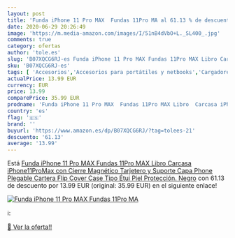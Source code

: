 ```yaml
---
layout: post
title: 'Funda iPhone 11 Pro MAX  Fundas 11Pro MA al 61.13 % de descuento'
date: 2020-06-29 20:26:49
image: 'https://m.media-amazon.com/images/I/51nB4dVbO+L._SL400_.jpg'
comments: true
category: ofertas
author: 'tole.es'
slug: 'B07XQCG6RJ-es Funda iPhone 11 Pro MAX Fundas 11Pro MAX Libro Carcasa...'
sku: 'B07XQCG6RJ-es'
tags: [ 'Accesorios','Accesorios para portátiles y netbooks','Cargadores y adaptadores para portátiles y netbooks','Cargadores y bases de carga para portátiles y netbooks','Informática','iphone', ]
actualPrice: 13.99 EUR
currency: EUR
price: 13.99
comparePrice: 35.99 EUR
prodname: 'Funda iPhone 11 Pro MAX  Fundas 11Pro MAX Libro  Carcasa iPhone11ProMax con Cierre Magnético  Tarjetero y Suporte  Capa Phone Plegable Cartera  Flip Cover Case  Tipo Étui Piel Protección. Negro'
country: 'es'
flag: '🇪🇸'
brand: ''
buyurl: 'https://www.amazon.es/dp/B07XQCG6RJ/?tag=tolees-21'
descuento: '61.13'
average: '13.99'
---
```


Está [Funda iPhone 11 Pro MAX  Fundas 11Pro MAX Libro  Carcasa iPhone11ProMax con Cierre Magnético  Tarjetero y Suporte  Capa Phone Plegable Cartera  Flip Cover Case  Tipo Étui Piel Protección. Negro](https://www.amazon.es/dp/B07XQCG6RJ/?tag=tolees-21) con 61.13 de descuento por 13.99 EUR (original: 35.99 EUR) en el siguiente enlace!

[![Funda iPhone 11 Pro MAX  Fundas 11Pro MA](https://m.media-amazon.com/images/I/51nB4dVbO+L._SL400_.jpg)](https://www.amazon.es/dp/B07XQCG6RJ/?tag=tolees-21)

ℹ️:


[🛒 Ver la oferta!!](https://www.amazon.es/dp/B07XQCG6RJ/?tag=tolees-21)
